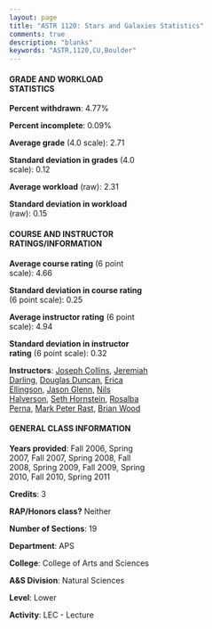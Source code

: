 ```yaml
---
layout: page
title: "ASTR 1120: Stars and Galaxies Statistics"
comments: true
description: "blanks"
keywords: "ASTR,1120,CU,Boulder"
---
```

<head>
<script src="https://ajax.googleapis.com/ajax/libs/jquery/2.1.3/jquery.min.js"></script>
<script src="https://dl.dropboxusercontent.com/s/pc42nxpaw1ea4o9/highcharts.js?dl=0"></script>
<!-- <script src="../assets/js/highcharts.js"></script> -->
<style type="text/css">@font-face {
	font-family: "Bebas Neue";
	src: url(https://www.filehosting.org/file/details/544349/BebasNeue Regular.otf) format("opentype");
	}
	h1.Bebas { 
		font-family: "Bebas Neue", Verdana, Tahoma;
	}
</style>
</head>
<body>
	<div id="container" style="float: right; width: 45%; height: 88%; margin-left: 2.5%; margin-right: 2.5%;"></div>
	<script language="JavaScript">
		$(document).ready(function() {
		var chart = {type: 'column'};
		var title = {text: 'Grade Distribution'};
		var xAxis = {categories: ['A','B','C','D','F'],crosshair: true};
		var yAxis = {min: 0,title: {text: 'Percentage'}};
		var tooltip = {headerFormat: '<center><b><span style="font-size:20px">{point.key}</span></b></center>',
		               pointFormat: '<td style="padding:0"><b>{point.y:.1f}%</b></td>',
		               footerFormat: '</table>',shared: true,useHTML: true};
		var plotOptions = {column: {pointPadding: 0.0,borderWidth: 0}};  
		var credits = {enabled: false};var series= [{name: 'Percent',data: [22.76,40.34,26.07,6.97,3.86,]}];
		var json = {};
		json.chart = chart;
		json.title = title;
		json.tooltip = tooltip;
		json.xAxis = xAxis;
		json.yAxis = yAxis;  
		json.series = series;
		json.plotOptions = plotOptions;  
		json.credits = credits;
		$('#container').highcharts(json);
	});
	</script>
</body>
			   
#### GRADE AND WORKLOAD STATISTICS

**Percent withdrawn**: 4.77%

**Percent incomplete**: 0.09%

**Average grade** (4.0 scale): 2.71

**Standard deviation in grades** (4.0 scale): 0.12

**Average workload** (raw): 2.31

**Standard deviation in workload** (raw): 0.15

#### COURSE AND INSTRUCTOR RATINGS/INFORMATION

**Average course rating** (6 point scale): 4.66

**Standard deviation in course rating** (6 point scale): 0.25

**Average instructor rating** (6 point scale): 4.94

**Standard deviation in instructor rating** (6 point scale): 0.32

**Instructors**: <a href='../../instructors/Joseph_Collins'>Joseph Collins</a>, <a href='../../instructors/Jeremiah_Darling'>Jeremiah Darling</a>, <a href='../../instructors/Douglas_Duncan'>Douglas Duncan</a>, <a href='../../instructors/Erica_Ellingson'>Erica Ellingson</a>, <a href='../../instructors/Jason_Glenn'>Jason Glenn</a>, <a href='../../instructors/Nils_Halverson'>Nils Halverson</a>, <a href='../../instructors/Seth_Hornstein'>Seth Hornstein</a>, <a href='../../instructors/Rosalba_Perna'>Rosalba Perna</a>, <a href='../../instructors/Mark_Peter_Rast'>Mark Peter Rast</a>, <a href='../../instructors/Brian_Wood'>Brian Wood</a>

#### GENERAL CLASS INFORMATION

**Years provided**: Fall 2006, Spring 2007, Fall 2007, Spring 2008, Fall 2008, Spring 2009, Fall 2009, Spring 2010, Fall 2010, Spring 2011

**Credits**: 3

**RAP/Honors class?** Neither

**Number of Sections**: 19

**Department**: APS

**College**: College of Arts and Sciences

**A&S Division**: Natural Sciences

**Level**: Lower

**Activity**: LEC - Lecture
